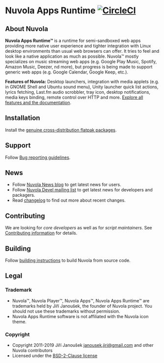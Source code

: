 Nuvola Apps Runtime [![CircleCI](https://circleci.com/gh/tiliado/nuvolaruntime.svg?style=svg)](https://circleci.com/gh/tiliado/nuvolaruntime)
===================

About Nuvola
------------

**Nuvola Apps Runtime™** is a runtime for semi-sandboxed web apps providing more native user experience and tighter
integration with Linux desktop environments than usual web browsers can offer. It tries to feel and look
like a native application as much as possible.
Nuvola™ mostly specializes on music streaming web apps (e.g. Google Play Music, Spotify, Amazon Music, Deezer,
nd more), but progress is being made to support generic web apps (e.g. Google Calendar, Google Keep, etc.).

**Features of Nuvola:** Desktop launchers, integration with media applets (e.g. in GNOME Shell and Ubuntu sound menu),
Unity launcher quick list actions, lyrics fetching, Last.fm audio scrobbler, tray icon, desktop notifications,
media keys binding, remote control over HTTP and more.
[Explore all features and the documentation](https://nuvola.tiliado.eu/docs/4/#features).


Installation
------------

Install the [genuine cross-distribution flatpak packages](https://nuvola.tiliado.eu/).

Support
-------

Follow [Bug reporting guidelines](https://github.com/tiliado/nuvolaruntime/wiki/Bug-Reporting-Guidelines).

News
----

  * Follow [Nuvola News blog](https://medium.com/nuvola-news) to get latest news for users.
  * Follow [Nuvola Devel mailing list](https://groups.google.com/d/forum/nuvola-player-devel) to get latest news for
    developers and packagers.
  * Read [changelog](./CHANGELOG.md) to find out more about recent changes.

Contributing
------------

We are looking for *core developers* as well as for *script maintainers*.
See [Contributing information](CONTRIBUTING.md) for details.

Building
--------

Follow [building instructions](./BUILD.md) to build Nuvola from source code.

Legal
-----

### Trademark

  * Nuvola™, Nuvola Player™, Nuvola Apps™, Nuvola Apps Runtime™ are trademarks held by Jiří Janoušek,
    the founder of Nuvola project. You should not use these trademarks without permission.
  * Nuvola Apps Runtime software is not affiliated with the Nuvola icon theme.

### Copyright

  * Copyright 2011-2019 Jiří Janoušek <janousek.jiri@gmail.com> and other Nuvola contributors
  * Licensed under the [BSD-2-Clause license](./LICENSE)

